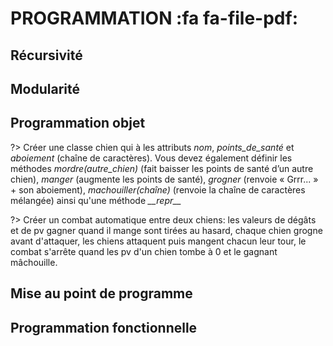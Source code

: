 # PROGRAMMATION <span onclick="window.print()" class="pdf-link"> :fa fa-file-pdf:</span>

## Récursivité

## Modularité


## Programmation objet




?> Créer une classe chien qui à les attributs *nom*, *points_de_santé* et *aboiement* (chaîne de caractères). Vous devez également définir les méthodes *mordre(autre_chien)* (fait baisser les points de santé d’un autre chien), *manger* (augmente les points de santé),  *grogner* (renvoie « Grrr... » + son aboiement), *machouiller(chaîne)* (renvoie la chaîne de caractères mélangée) ainsi qu'une méthode *\_\_repr\_\_*


?> Créer un combat automatique entre deux chiens: les valeurs de dégâts et de pv gagner quand il mange sont tirées au hasard, chaque chien grogne avant d'attaquer, les chiens attaquent puis mangent chacun leur tour, le combat s'arrête quand les pv d'un chien tombe à 0 et le gagnant mâchouille. 


## Mise au point de programme


## Programmation fonctionnelle